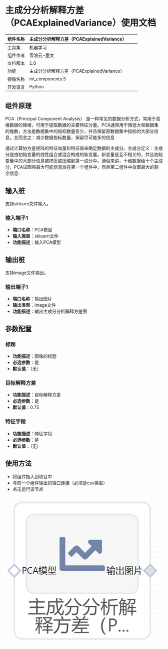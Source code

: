 # 主成分分析解释方差（PCAExplainedVariance）使用文档
| 组件名称 |主成分分析解释方差（PCAExplainedVariance）|  |  |
| --- | --- | --- | --- |
| 工具集 | 机器学习 |  |  |
| 组件作者 | 雪浪云-墨文 |  |  |
| 文档版本 | 1.0 |  |  |
| 功能 |主成分分析解释方差（PCAExplainedVariance）|  |  |
| 镜像名称 | ml_components:3 |  |  |
| 开发语言 | Python |  |  |

## 组件原理
PCA（Principal Component Analysis） 是一种常见的数据分析方式，常用于高维数据的降维，可用于提取数据的主要特征分量。PCA通常用于降低大型数据集的维数，方法是数据集中的指标数量变少，并且保留原数据集中指标的大部分信息。总而言之：减少数据指标数量，保留尽可能多的信息

通过计算协方差矩阵的特征向量和特征值来确定数据的主成分。主成分定义：主成分是由初始变量的线性组合或混合构成的新变量。新变量是互不相关的，并且初始变量中的大部分信息被挤压或压缩到第一成分中。通俗来讲，十维数据给十个主成分，PCA试图将最大可能信息放在第一个组件中，然后第二组件中放置最大的剩余信息.

## 输入桩
支持sklearn文件输入。
### 输入端子1

- **端口名称**：PCA模型
- **输入类型**：sklearn文件
- **功能描述**：输入PCA模型
## 输出桩
支持image文件输出。
### 输出端子1

- **端口名称**：输出图片
- **输出类型**：image文件 
- **功能描述**：输出主成分分析解释方差图

## 参数配置
### 标题

- **功能描述**：图像的标题
- **必选参数**：是
- **默认值**：（无）
### 目标解释方差

- **功能描述**：目标解释方差
- **必选参数**：是
- **默认值**：0.75
### 特征字段

- **功能描述**：特征字段
- **必选参数**：是
- **默认值**：（无）



## 使用方法
- 将组件拖入到项目中
- 与前一个组件输出的端口连接（必须是csv类型）
- 点击运行该节点


![](./img/主成分分析解释方差（PCAExplainedVariance）.png)



